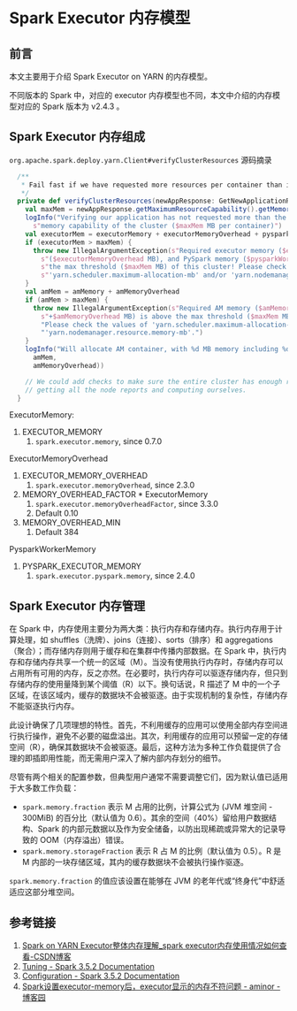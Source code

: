 # Spark Executor 内存模型


## 前言

本文主要用于介绍 Spark Executor on YARN 的内存模型。

不同版本的 Spark 中，对应的 executor 内存模型也不同，本文中介绍的内存模型对应的 Spark 版本为 v2.4.3 。

## Spark Executor 内存组成


`org.apache.spark.deploy.yarn.Client#verifyClusterResources` 源码摘录

```scala
  /**
   * Fail fast if we have requested more resources per container than is available in the cluster.
   */
  private def verifyClusterResources(newAppResponse: GetNewApplicationResponse): Unit = {
    val maxMem = newAppResponse.getMaximumResourceCapability().getMemory()
    logInfo("Verifying our application has not requested more than the maximum " +
      s"memory capability of the cluster ($maxMem MB per container)")
    val executorMem = executorMemory + executorMemoryOverhead + pysparkWorkerMemory
    if (executorMem > maxMem) {
      throw new IllegalArgumentException(s"Required executor memory ($executorMemory), overhead " +
        s"($executorMemoryOverhead MB), and PySpark memory ($pysparkWorkerMemory MB) is above " +
        s"the max threshold ($maxMem MB) of this cluster! Please check the values of " +
        s"'yarn.scheduler.maximum-allocation-mb' and/or 'yarn.nodemanager.resource.memory-mb'.")
    }
    val amMem = amMemory + amMemoryOverhead
    if (amMem > maxMem) {
      throw new IllegalArgumentException(s"Required AM memory ($amMemory" +
        s"+$amMemoryOverhead MB) is above the max threshold ($maxMem MB) of this cluster! " +
        "Please check the values of 'yarn.scheduler.maximum-allocation-mb' and/or " +
        "'yarn.nodemanager.resource.memory-mb'.")
    }
    logInfo("Will allocate AM container, with %d MB memory including %d MB overhead".format(
      amMem,
      amMemoryOverhead))

    // We could add checks to make sure the entire cluster has enough resources but that involves
    // getting all the node reports and computing ourselves.
  }
```


ExecutorMemory:
1. EXECUTOR_MEMORY
	1. `spark.executor.memory`, since 0.7.0

ExecutorMemoryOverhead
1. EXECUTOR_MEMORY_OVERHEAD
	1. `spark.executor.memoryOverhead`, since 2.3.0
2. MEMORY_OVERHEAD_FACTOR * ExecutorMemory
	1. `spark.executor.memoryOverheadFactor`, since 3.3.0
	2. Default 0.10
3. MEMORY_OVERHEAD_MIN
	1. Default 384

PysparkWorkerMemory
1. PYSPARK_EXECUTOR_MEMORY
	1. `spark.executor.pyspark.memory`, since 2.4.0


## Spark Executor 内存管理

在 Spark 中，内存使用主要分为两大类：执行内存和存储内存。执行内存用于计算处理，如 shuffles（洗牌）、joins（连接）、sorts（排序）和 aggregations（聚合）；而存储内存则用于缓存和在集群中传播内部数据。在 Spark 中，执行内存和存储内存共享一个统一的区域（M）。当没有使用执行内存时，存储内存可以占用所有可用的内存，反之亦然。在必要时，执行内存可以驱逐存储内存，但只到存储内存的使用量降到某个阈值（R）以下。换句话说，R 描述了 M 中的一个子区域，在该区域内，缓存的数据块不会被驱逐。由于实现机制的复杂性，存储内存不能驱逐执行内存。

此设计确保了几项理想的特性。首先，不利用缓存的应用可以使用全部内存空间进行执行操作，避免不必要的磁盘溢出。其次，利用缓存的应用可以预留一定的存储空间（R），确保其数据块不会被驱逐。最后，这种方法为多种工作负载提供了合理的即插即用性能，而无需用户深入了解内部内存划分的细节。

尽管有两个相关的配置参数，但典型用户通常不需要调整它们，因为默认值已适用于大多数工作负载：

- `spark.memory.fraction` 表示 M 占用的比例，计算公式为 (JVM 堆空间 - 300MiB) 的百分比（默认值为 0.6）。其余的空间（40%）留给用户数据结构、Spark 的内部元数据以及作为安全储备，以防出现稀疏或异常大的记录导致的 OOM（内存溢出）错误。
- `spark.memory.storageFraction` 表示 R 占 M 的比例（默认值为 0.5）。R 是 M 内部的一块存储区域，其内的缓存数据块不会被执行操作驱逐。

`spark.memory.fraction` 的值应该设置在能够在 JVM 的老年代或“终身代”中舒适适应这部分堆空间。

## 参考链接

1. [Spark on YARN Executor整体内存理解\_spark executor内存使用情况如何查看-CSDN博客](https://blog.csdn.net/xiaoluobutou/article/details/129416657)
2. [Tuning - Spark 3.5.2 Documentation](https://spark.apache.org/docs/latest/tuning.html#memory-tuning)
3. [Configuration - Spark 3.5.2 Documentation](https://spark.apache.org/docs/latest/configuration.html)
4. [Spark设置executor-memory后，executor显示的内存不符问题 - aminor - 博客园](https://www.cnblogs.com/aminor/p/18152647)